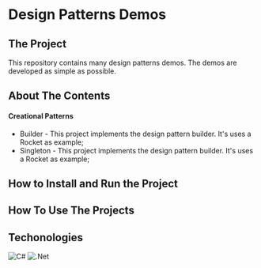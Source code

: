 # Design Patterns Demos

## The Project
This repository contains many design patterns demos. The demos are developed as simple as possible.

## About The Contents


#### Creational Patterns

- Builder - This project implements the design pattern builder. It's uses a Rocket as example;
- Singleton - This project implements the design pattern builder. It's uses a Rocket as example;

## How to Install and Run the Project


## How To Use The Projects


## Techonologies
![C#](https://img.shields.io/badge/c%23-%23239120.svg?style=for-the-badge&logo=c-sharp&logoColor=white)
![.Net](https://img.shields.io/badge/.NET-5C2D91?style=for-the-badge&logo=.net&logoColor=white)
